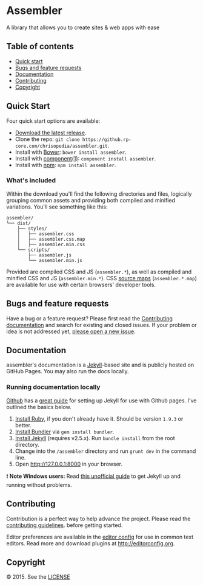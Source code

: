 # Assembler

A library that allows you to create sites &amp; web apps with ease

## Table of contents

- [Quick start](#quick-start)
- [Bugs and feature requests](#bugs-and-feature-requests)
- [Documentation](#documentation)
- [Contributing](#contributing)
- [Copyright](#copyright)

## Quick Start

Four quick start options are available:

- [Download the latest release](https://github.rp-core.com/chrisopedia/assembler/archive/v1.0.0.zip).
- Clone the repo: `git clone https://github.rp-core.com/chrisopedia/assembler.git`.
- Install with [Bower](http://bower.io): `bower install assembler`.
- Install with [component(1)](https://github.com/componentjs/component): `component install assembler`.
- Install with [npm](https://www.npmjs.org): `npm install assembler`.

### What's included

Within the download you'll find the following directories and files, logically
grouping common assets and providing both compiled and minified variations.
You'll see something like this:

```
assembler/
└── dist/
    ├── styles/
    │   ├── assembler.css
    │   ├── assembler.css.map
    │   ├── assembler.min.css
    └── scripts/
        ├── assembler.js
        └── assembler.min.js
```

Provided are compiled CSS and JS (`assembler.*`), as well as compiled and
minified CSS and JS (`assembler.min.*`). CSS [source maps](https://developers.google.com/chrome-developer-tools/docs/css-preprocessors)
(`assembler.*.map`) are available for use with certain browsers' developer
tools.

## Bugs and feature requests

Have a bug or a feature request? Please first read the
[Contributing documentation](https://github.com/chrisopedia/assembler/blob/master/CONTRIBUTING.md)
and search for existing and closed issues. If your problem or idea is not
addressed yet, [please open a new issue](https://github.com/chrisopedia/assembler/issues/new).

## Documentation

assembler's documentation is a [Jekyll](http://jekyllrb.com)-based site and
is publicly hosted on GitHub Pages.  You may also run the docs locally.

### Running documentation locally

[Github](https://github.com/) has a [great guide](https://help.github.com/articles/using-jekyll-with-pages/)
for setting up Jekyll for use with Github pages.  I've outlined the basics below.

1. [Install Ruby](https://www.ruby-lang.org/en/downloads/), if you don't already have it. Should be version `1.9.3` or better.
2. [Install Bundler](http://bundler.io/) via `gem install bundler`.
3. [Install Jekyll](http://jekyllrb.com/docs/installation) (requires v2.5.x). Run `bundle install` from the root directory.
4. Change into the `/assembler` directory and run `grunt dev` in the command line.
5. Open <http://127.0.0.1:8000> in your browser.

:exclamation: **Note Windows users:** Read [this unofficial guide](http://jekyll-windows.juthilo.com/) to get Jekyll up and running without problems.

## Contributing

Contribution is a perfect way to help advance the project.  Please read the
[contributing guidelines](https://github.com/chrisopedia/assembler/blob/master/CONTRIBUTING.md).
before getting started.

Editor preferences are available in the [editor config](https://github.com/chrisopedia/assembler/blob/master/.editorconfig)
for use in common text editors. Read more and download plugins at <http://editorconfig.org>.

## Copyright

:copyright: 2015. See the [LICENSE](https://github.com/chrisopedia/assembler/blob/master/LICENSE.md)
